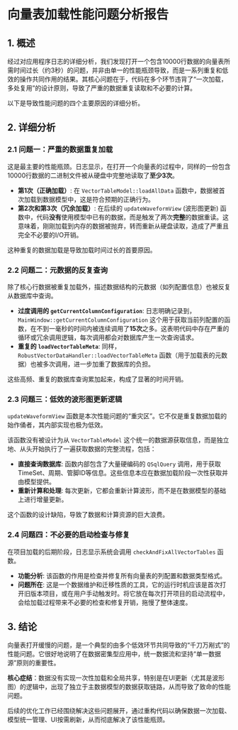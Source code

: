 # 向量表加载性能问题分析报告

## 1. 概述

经过对应用程序日志的详细分析，我们发现打开一个包含10000行数据的向量表所需时间过长（约3秒）的问题，并非由单一的性能瓶颈导致，而是一系列重复和低效的操作共同作用的结果。其核心问题在于，代码在多个环节违背了“一次加载，多处复用”的设计原则，导致了严重的数据重复读取和不必要的计算。

以下是导致性能问题的四个主要原因的详细分析。

## 2. 详细分析

### 2.1 问题一：严重的数据重复加载

这是最主要的性能瓶颈。日志显示，在打开一个向量表的过程中，同样的一份包含10000行数据的二进制文件被从硬盘中完整地读取了**至少3次**。

- **第1次（正确加载）**: 在 `VectorTableModel::loadAllData` 函数中，数据被首次加载到数据模型中，这是符合预期的正确行为。
- **第2次和第3次（冗余加载）**: 在后续的 `updateWaveformView` (波形图更新) 函数中，代码**没有**使用模型中已有的数据，而是触发了两次**完整**的数据重读。这意味着，刚刚加载到内存的数据被抛弃，转而重新从硬盘读取，造成了严重且完全不必要的I/O开销。

这种重复的数据加载是导致加载时间过长的首要原因。

### 2.2 问题二：元数据的反复查询

除了核心行数据被重复加载外，描述数据结构的元数据（如列配置信息）也被反复从数据库中查询。

- **过度调用的 `getCurrentColumnConfiguration`**: 日志明确记录到，`MainWindow::getCurrentColumnConfiguration` 这个用于获取当前列配置的函数，在不到一毫秒的时间内被连续调用了**15次**之多。这表明代码中存在严重的循环或冗余调用逻辑，每次调用都会对数据库产生一次查询请求。
- **重复的 `loadVectorTableMeta`**: 同样，`RobustVectorDataHandler::loadVectorTableMeta` 函数（用于加载表的元数据）也被多次调用，进一步加重了数据库的负担。

这些高频、重复的数据库查询累加起来，构成了显著的时间开销。

### 2.3 问题三：低效的波形图更新逻辑

`updateWaveformView` 函数是本次性能问题的“重灾区”。它不仅是重复数据加载的始作俑者，其内部实现也极为低效。

该函数没有被设计为从 `VectorTableModel` 这个统一的数据源获取信息，而是独立地、从头开始执行了一遍获取数据的完整流程，包括：

- **直接查询数据库**: 函数内部包含了大量硬编码的 `QSqlQuery` 调用，用于获取TimeSet、周期、管脚ID等信息。这些信息本应在数据加载阶段一次性获取并由模型提供。
- **重新计算和处理**: 每次更新，它都会重新计算波形，而不是在数据模型的基础上进行增量更新。

这个函数的设计缺陷，导致了数据和计算资源的巨大浪费。

### 2.4 问题四：不必要的启动检查与修复

在项目加载的后期阶段，日志显示系统会调用 `checkAndFixAllVectorTables` 函数。

- **功能分析**: 该函数的作用是检查并修复所有向量表的列配置和数据类型格式。
- **问题所在**: 这是一个数据维护和迁移性质的工具，它的运行时机应该是首次打开旧版本项目，或在用户手动触发时。将它放在每次打开项目的启动流程中，会给加载过程带来不必要的检查和修复开销，拖慢了整体速度。

## 3. 结论

向量表打开缓慢的问题，是一个典型的由多个低效环节共同导致的“千刀万剐式”的性能问题。它很好地说明了在数据密集型应用中，统一数据流和坚持“单一数据源”原则的重要性。

**核心症结**：数据没有实现一次性加载和全局共享，特别是在UI更新（尤其是波形图）的逻辑中，出现了独立于主数据模型的数据获取链路，从而导致了致命的性能问题。

后续的优化工作已经围绕解决这些问题展开，通过重构代码以确保数据一次加载、模型统一管理、UI按需刷新，从而彻底解决了该性能瓶颈。
